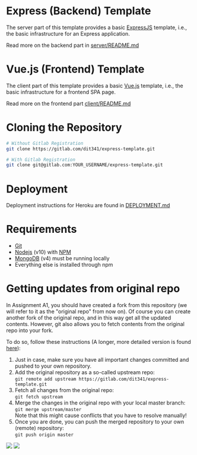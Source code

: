# Express (Backend) Template

The server part of this template provides a basic [ExpressJS](https://expressjs.com/) template, i.e., the basic infrastructure for an Express application.

Read more on the backend part in [server/README.md](server/README.md)

# Vue.js (Frontend) Template

The client part of this template provides a basic [Vue.js](https://vuejs.org/) template, i.e., the basic infrastructure for a frontend SPA page.

Read more on the frontend part [client/README.md](client/README.md)

# Cloning the Repository

```bash
# Without Gitlab Registration
git clone https://gitlab.com/dit341/express-template.git

# With Gitlab Registration
git clone git@gitlab.com:YOUR_USERNAME/express-template.git
```

# Deployment

Deployment instructions for Heroku are found in [DEPLOYMENT.md](DEPLOYMENT.md)

# Requirements

* [Git](https://git-scm.com/)
* [Nodejs](https://nodejs.org/en/) (v10) with [NPM](https://www.npmjs.com/)
* [MongoDB](https://www.mongodb.com/) (v4) must be running locally
* Everything else is installed through npm

# Getting updates from original repo

In Assignment A1, you should have created a fork from this repository (we will refer to it as the "original repo" from now on).
Of course you can create another fork of the original repo, and in this way get all the updated contents.
However, git also allows you to fetch contents from the original repo into your fork.

To do so, follow these instructions (A longer, more detailed version is found [here](https://digitaldrummerj.me/git-syncing-fork-with-original-repo/)):


1. Just in case, make sure you have all important changes committed and pushed to your own repository.
2. Add the original repository as a so-called upstream repo:  
```git remote add upstream https://gitlab.com/dit341/express-template.git```
3. Fetch all changes from the original repo:  
  ```git fetch upstream```
4. Merge the changes in the original repo with your local master branch:  
```git merge upstream/master```  
Note that this might cause conflicts that you have to resolve manually!
5. Once you are done, you can push the merged repository to your own (remote) repository:  
```git push origin master```
<img src="good reads.png">
<img src="good reads_books.png">
